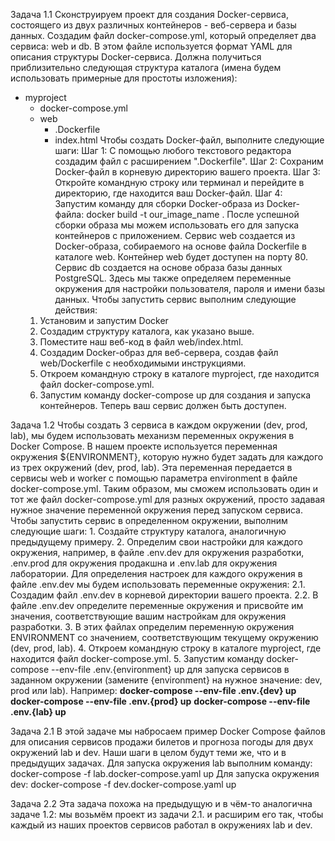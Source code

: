 Задача 1.1 
	Сконструируем проект для создания Docker-сервиса, состоящего из двух различных контейнеров - веб-сервера и базы данных. Создадим файл docker-compose.yml, который определяет два сервиса: web и db.  В этом файле используется формат YAML для описания структуры Docker-сервиса. Должна получиться приблизительно следующая структура каталога (имена будем использовать примерные для простоты изложения):
- myproject
 	- docker-compose.yml
 	- web
  		- .Dockerfile
  		- index.html
Чтобы создать Docker-файл, выполните следующие шаги:
	Шаг 1: С помощью любого текстового редактора создадим файл с расширением ".Dockerfile".
	Шаг 2: Сохраним Docker-файл в корневую директорию вашего проекта.
	Шаг 3: Откройте командную строку или терминал и перейдите в директорию, где находится ваш Docker-файл.
	Шаг 4: Запустим команду для сборки Docker-образа из Docker-файла:
		docker build -t our_image_name .
После успешной сборки образа мы можем использовать его для запуска контейнеров с приложением. Сервис web создается из Docker-образа, собираемого на основе файла Dockerfile в каталоге web. Контейнер web будет доступен на порту 80. Сервис db создается на основе образа базы данных PostgreSQL. Здесь мы также определяем переменные окружения для настройки пользователя, пароля и имени базы данных.
Чтобы запустить сервис выполним следующие действия:
	1. Установим и запустим Docker
	2. Создадим структуру каталога, как указано выше.
	3. Поместите наш веб-код в файл web/index.html.
	4. Создадим Docker-образ для веб-сервера, создав файл web/Dockerfile с необходимыми инструкциями.
	5. Откроем командную строку в каталоге myproject, где находится файл docker-compose.yml.
	6. Запустим команду docker-compose up для создания и запуска контейнеров.
Теперь ваш сервис должен быть доступен.

Задача 1.2 
	Чтобы создать 3 сервиса в каждом окружении (dev, prod, lab), мы будем использовать механизм переменных окружения в Docker Compose. 
В нашем проекте используется переменная окружения ${ENVIRONMENT}, которую нужно будет задать для каждого из трех окружений (dev, prod, lab). Эта переменная передается в сервисы web и worker с помощью параметра environment в файле docker-compose.yml. Таким образом, мы сможем использовать один и тот же файл docker-compose.yml для разных окружений, просто задавая нужное значение переменной окружения перед запуском сервиса.  Чтобы запустить сервис в определенном окружении, выполним следующие шаги:
	1. Создайте структуру каталога, аналогичную предыдущему примеру.
	2. Определим свои настройки для каждого окружения, например, в файле .env.dev для окружения разработки, .env.prod для окружения продакшна и .env.lab для окружения лаборатории. Для определения настроек для каждого окружения в файле .env.dev мы будем использовать переменные окружения:
	2.1. Создадим файл .env.dev в корневой директории вашего проекта.
	2.2. В файле .env.dev определите переменные окружения и присвойте им значения, соответствующие вашим настройкам для окружения разработки.
	3. В этих файлах определим переменную окружения ENVIRONMENT со значением, соответствующим текущему окружению (dev, prod, lab).
	4. Откроем командную строку в каталоге myproject, где находится файл docker-compose.yml.
	5. Запустим команду docker-compose --env-file .env.{environment} up для запуска сервисов в заданном окружении (замените {environment} на нужное значение: dev, prod или lab). Например:
	**docker-compose --env-file .env.{dev} up**
	**docker-compose --env-file .env.{prod} up**
	**docker-compose --env-file .env.{lab} up**


Задача 2.1
	В этой задаче мы набросаем пример Docker Compose файлов для описания сервисов продажи билетов и прогноза погоды для двух окружений lab и dev.
Наши шаги в целом будут теми же, что и в предыдущих задачах.
	Для запуска окружения lab выполним команду:
		docker-compose -f lab.docker-compose.yaml up
	Для запуска окружения dev:
		docker-compose -f dev.docker-compose.yaml up

Задача 2.2
	Эта задача похожа на предыдущую и в чём-то аналогична задаче 1.2: мы возьмём проект из задачи 2.1. и расширим его так, чтобы каждый из наших проектов сервисов работал в окружениях lab и dev.
